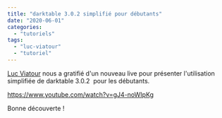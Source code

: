 ```yaml
---
title: "darktable 3.0.2 simplifié pour débutants"
date: "2020-06-01"
categories: 
  - "tutoriels"
tags: 
  - "luc-viatour"
  - "tutoriel"
---
```


[Luc Viatour](https://www.youtube.com/channel/UCNLc97wHCBhgENfkIDiOUPQ) nous a gratifié d'un nouveau live pour présenter l'utilisation simplifiée de darktable 3.0.2  pour les débutants.

https://www.youtube.com/watch?v=gJ4-noWIpKg

Bonne découverte !
